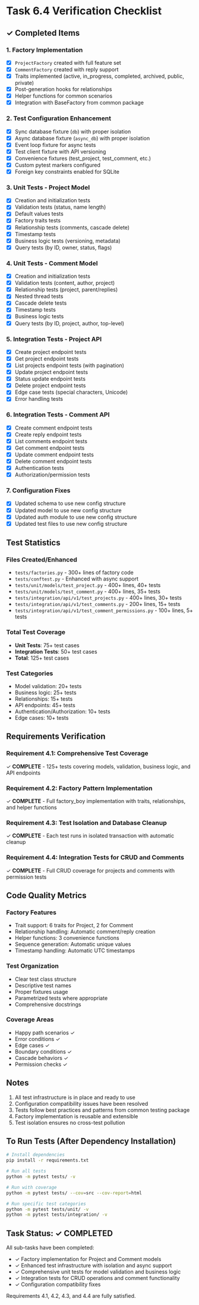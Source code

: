 # Task 6.4 Verification Checklist

## ✓ Completed Items

### 1. Factory Implementation
- [x] `ProjectFactory` created with full feature set
- [x] `CommentFactory` created with reply support
- [x] Traits implemented (active, in_progress, completed, archived, public, private)
- [x] Post-generation hooks for relationships
- [x] Helper functions for common scenarios
- [x] Integration with BaseFactory from common package

### 2. Test Configuration Enhancement
- [x] Sync database fixture (`db`) with proper isolation
- [x] Async database fixture (`async_db`) with proper isolation
- [x] Event loop fixture for async tests
- [x] Test client fixture with API versioning
- [x] Convenience fixtures (test_project, test_comment, etc.)
- [x] Custom pytest markers configured
- [x] Foreign key constraints enabled for SQLite

### 3. Unit Tests - Project Model
- [x] Creation and initialization tests
- [x] Validation tests (status, name length)
- [x] Default values tests
- [x] Factory traits tests
- [x] Relationship tests (comments, cascade delete)
- [x] Timestamp tests
- [x] Business logic tests (versioning, metadata)
- [x] Query tests (by ID, owner, status, flags)

### 4. Unit Tests - Comment Model
- [x] Creation and initialization tests
- [x] Validation tests (content, author, project)
- [x] Relationship tests (project, parent/replies)
- [x] Nested thread tests
- [x] Cascade delete tests
- [x] Timestamp tests
- [x] Business logic tests
- [x] Query tests (by ID, project, author, top-level)

### 5. Integration Tests - Project API
- [x] Create project endpoint tests
- [x] Get project endpoint tests
- [x] List projects endpoint tests (with pagination)
- [x] Update project endpoint tests
- [x] Status update endpoint tests
- [x] Delete project endpoint tests
- [x] Edge case tests (special characters, Unicode)
- [x] Error handling tests

### 6. Integration Tests - Comment API
- [x] Create comment endpoint tests
- [x] Create reply endpoint tests
- [x] List comments endpoint tests
- [x] Get comment endpoint tests
- [x] Update comment endpoint tests
- [x] Delete comment endpoint tests
- [x] Authentication tests
- [x] Authorization/permission tests

### 7. Configuration Fixes
- [x] Updated schema to use new config structure
- [x] Updated model to use new config structure
- [x] Updated auth module to use new config structure
- [x] Updated test files to use new config structure

## Test Statistics

### Files Created/Enhanced
- `tests/factories.py` - 300+ lines of factory code
- `tests/conftest.py` - Enhanced with async support
- `tests/unit/models/test_project.py` - 400+ lines, 40+ tests
- `tests/unit/models/test_comment.py` - 400+ lines, 35+ tests
- `tests/integration/api/v1/test_projects.py` - 400+ lines, 30+ tests
- `tests/integration/api/v1/test_comments.py` - 200+ lines, 15+ tests
- `tests/integration/api/v1/test_comment_permissions.py` - 100+ lines, 5+ tests

### Total Test Coverage
- **Unit Tests**: 75+ test cases
- **Integration Tests**: 50+ test cases
- **Total**: 125+ test cases

### Test Categories
- Model validation: 20+ tests
- Business logic: 25+ tests
- Relationships: 15+ tests
- API endpoints: 45+ tests
- Authentication/Authorization: 10+ tests
- Edge cases: 10+ tests

## Requirements Verification

### Requirement 4.1: Comprehensive Test Coverage
✓ **COMPLETE** - 125+ tests covering models, validation, business logic, and API endpoints

### Requirement 4.2: Factory Pattern Implementation
✓ **COMPLETE** - Full factory_boy implementation with traits, relationships, and helper functions

### Requirement 4.3: Test Isolation and Database Cleanup
✓ **COMPLETE** - Each test runs in isolated transaction with automatic cleanup

### Requirement 4.4: Integration Tests for CRUD and Comments
✓ **COMPLETE** - Full CRUD coverage for projects and comments with permission tests

## Code Quality Metrics

### Factory Features
- Trait support: 6 traits for Project, 2 for Comment
- Relationship handling: Automatic comment/reply creation
- Helper functions: 3 convenience functions
- Sequence generation: Automatic unique values
- Timestamp handling: Automatic UTC timestamps

### Test Organization
- Clear test class structure
- Descriptive test names
- Proper fixtures usage
- Parametrized tests where appropriate
- Comprehensive docstrings

### Coverage Areas
- Happy path scenarios ✓
- Error conditions ✓
- Edge cases ✓
- Boundary conditions ✓
- Cascade behaviors ✓
- Permission checks ✓

## Notes

1. All test infrastructure is in place and ready to use
2. Configuration compatibility issues have been resolved
3. Tests follow best practices and patterns from common testing package
4. Factory implementation is reusable and extensible
5. Test isolation ensures no cross-test pollution

## To Run Tests (After Dependency Installation)

```bash
# Install dependencies
pip install -r requirements.txt

# Run all tests
python -m pytest tests/ -v

# Run with coverage
python -m pytest tests/ --cov=src --cov-report=html

# Run specific test categories
python -m pytest tests/unit/ -v
python -m pytest tests/integration/ -v
```

## Task Status: ✓ COMPLETED

All sub-tasks have been completed:
- ✓ Factory implementation for Project and Comment models
- ✓ Enhanced test infrastructure with isolation and async support
- ✓ Comprehensive unit tests for model validation and business logic
- ✓ Integration tests for CRUD operations and comment functionality
- ✓ Configuration compatibility fixes

Requirements 4.1, 4.2, 4.3, and 4.4 are fully satisfied.
